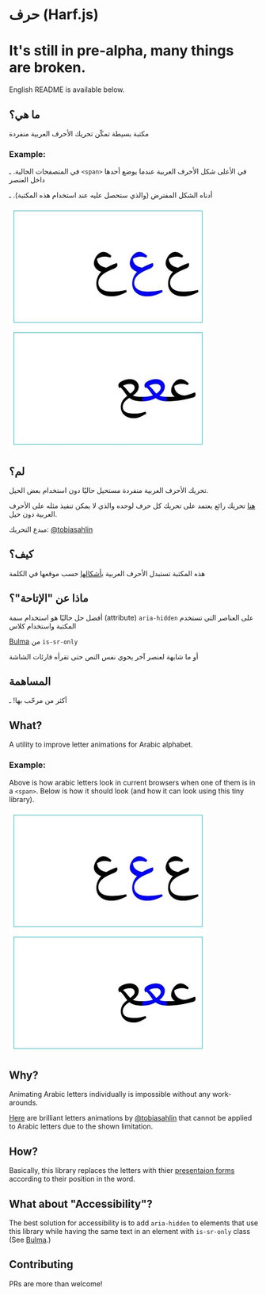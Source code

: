 # حرف (Harf.js)
# It's still in pre-alpha, many things are broken.
English README is available below.

## ما هي؟
مكتبة بسيطة تمكّن تحريك الأحرف العربية منفردة

### Example:
في المتصفحات الحالية. ـ  `<span>`  في الأعلى شكل الأحرف العربية عندما يوضع أحدها داخل العنصر

أدناه الشكل المفترض (والذي ستحصل عليه عند استخدام هذه المكتبة). ـ


[![example-of-the-problem](https://raw.githubusercontent.com/mrg0lden/harf/master/example.jpg)](https://w3c.github.io/i18n-tests/run?base=.&batch=cursive&test=css-text/shaping/shaping-001.html)

## لم؟

تحريك الأحرف العربية منفردة مستحيل حاليًا دون استخدام بعض الحيل.

[هنا](http://tobiasahlin.com/moving-letters/) تحريك رائع يعتمد على تحريك كل حرف لوحده والذي لا يمكن تنفيذ مثله على الأحرف العربية دون حيل.

مبدع التحريك:
[@tobiasahlin](https://github.com/tobiasahlin)

## كيف؟

هذه المكتبة تستبدل الأحرف العربية  [بأشكالها](https://unicode.org/charts/nameslist/) حسب موقعها في الكلمة

## ماذا عن "الإتاحة"؟

أفضل حل حاليًا هو استخدام سمة 
(attribute) `aria-hidden`
على العناصر التي تستخدم المكتبة واستخدام كلاس 

[Bulma](//bulma.io) من `is-sr-only`

أو ما شابهة لعنصر آخر يحوي نفس النص حتى تقرأه قارئات الشاشة
## المساهمة

أكثر من مرحّب بها! ـ


## What?
A utility to improve letter animations for Arabic alphabet.

### Example:
Above is how arabic letters look in current browsers when one of them is in a `<span>`.
Below is how it should look (and how it can look using this tiny library).


[![example-of-the-problem](https://raw.githubusercontent.com/mrg0lden/harf/master/example.jpg)](https://w3c.github.io/i18n-tests/run?base=.&batch=cursive&test=css-text/shaping/shaping-001.html)

## Why?

Animating Arabic letters individually is impossible without any work-arounds.

[Here](http://tobiasahlin.com/moving-letters/) are brilliant letters animations by [@tobiasahlin](https://github.com/tobiasahlin) that cannot be applied to Arabic letters due to the shown limitation.

## How?

Basically, this library replaces the letters with thier [presentaion forms](https://unicode.org/charts/nameslist/) according to their position in the word.

## What about "Accessibility"?

The best solution for accessibility is to add `aria-hidden` to elements that use this library while having the same text in an element with `is-sr-only` class (See [Bulma](//bulma.io).)

## Contributing

PRs are more than welcome!
